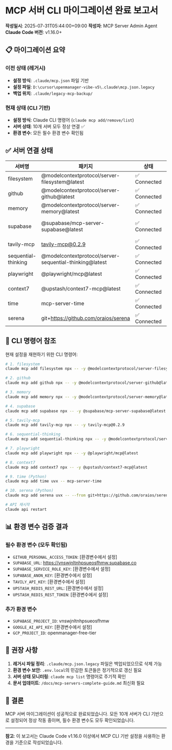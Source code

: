 # MCP 서버 CLI 마이그레이션 완료 보고서

**작성일시**: 2025-07-31T05:44:00+09:00
**작성자**: MCP Server Admin Agent
**Claude Code 버전**: v1.16.0+

## 📋 마이그레이션 요약

### 이전 상태 (레거시)

- **설정 방식**: `.claude/mcp.json` 파일 기반
- **설정 파일**: `D:\cursor\openmanager-vibe-v5\.claude\mcp.json.legacy`
- **백업 위치**: `.claude/legacy-mcp-backup/`

### 현재 상태 (CLI 기반)

- **설정 방식**: Claude CLI 명령어 (`claude mcp add/remove/list`)
- **서버 상태**: 10개 서버 모두 정상 연결 ✅
- **환경 변수**: 모든 필수 환경 변수 확인됨

## ✅ 서버 연결 상태

| 서버명              | 패키지                                                  | 상태         | 환경 변수                                                               |
| ------------------- | ------------------------------------------------------- | ------------ | ----------------------------------------------------------------------- |
| filesystem          | @modelcontextprotocol/server-filesystem@latest          | ✅ Connected | -                                                                       |
| github              | @modelcontextprotocol/server-github@latest              | ✅ Connected | GITHUB_PERSONAL_ACCESS_TOKEN ✅                                         |
| memory              | @modelcontextprotocol/server-memory@latest              | ✅ Connected | -                                                                       |
| supabase            | @supabase/mcp-server-supabase@latest                    | ✅ Connected | SUPABASE_URL ✅<br>SUPABASE_SERVICE_ROLE_KEY ✅<br>SUPABASE_ANON_KEY ✅ |
| tavily-mcp          | tavily-mcp@0.2.9                                        | ✅ Connected | TAVILY_API_KEY ✅                                                       |
| sequential-thinking | @modelcontextprotocol/server-sequential-thinking@latest | ✅ Connected | -                                                                       |
| playwright          | @playwright/mcp@latest                                  | ✅ Connected | -                                                                       |
| context7            | @upstash/context7-mcp@latest                            | ✅ Connected | UPSTASH_REDIS_REST_URL ✅<br>UPSTASH_REDIS_REST_TOKEN ✅                |
| time                | mcp-server-time                                         | ✅ Connected | -                                                                       |
| serena              | git+https://github.com/oraios/serena                    | ✅ Connected | -                                                                       |

## 🔧 CLI 명령어 참조

현재 설정을 재현하기 위한 CLI 명령어:

```bash
# 1. filesystem
claude mcp add filesystem npx -- -y @modelcontextprotocol/server-filesystem@latest D:\cursor\openmanager-vibe-v5

# 2. github
claude mcp add github npx -- -y @modelcontextprotocol/server-github@latest

# 3. memory
claude mcp add memory npx -- -y @modelcontextprotocol/server-memory@latest

# 4. supabase
claude mcp add supabase npx -- -y @supabase/mcp-server-supabase@latest --project-ref vnswjnltnhpsueosfhmw

# 5. tavily-mcp
claude mcp add tavily-mcp npx -- -y tavily-mcp@0.2.9

# 6. sequential-thinking
claude mcp add sequential-thinking npx -- -y @modelcontextprotocol/server-sequential-thinking@latest

# 7. playwright
claude mcp add playwright npx -- -y @playwright/mcp@latest

# 8. context7
claude mcp add context7 npx -- -y @upstash/context7-mcp@latest

# 9. time (Python)
claude mcp add time uvx -- mcp-server-time

# 10. serena (Python)
claude mcp add serena uvx -- --from git+https://github.com/oraios/serena serena-mcp-server --context ide-assistant --project D:\cursor\openmanager-vibe-v5

# API 재시작
claude api restart
```

## 📊 환경 변수 검증 결과

### 필수 환경 변수 (모두 확인됨)

- `GITHUB_PERSONAL_ACCESS_TOKEN`: [환경변수에서 설정]
- `SUPABASE_URL`: https://vnswjnltnhpsueosfhmw.supabase.co
- `SUPABASE_SERVICE_ROLE_KEY`: [환경변수에서 설정]
- `SUPABASE_ANON_KEY`: [환경변수에서 설정]
- `TAVILY_API_KEY`: [환경변수에서 설정]
- `UPSTASH_REDIS_REST_URL`: [환경변수에서 설정]
- `UPSTASH_REDIS_REST_TOKEN`: [환경변수에서 설정]

### 추가 환경 변수

- `SUPABASE_PROJECT_ID`: vnswjnltnhpsueosfhmw
- `GOOGLE_AI_API_KEY`: [환경변수에서 설정]
- `GCP_PROJECT_ID`: openmanager-free-tier

## 🎯 권장 사항

1. **레거시 파일 정리**: `.claude/mcp.json.legacy` 파일은 백업되었으므로 삭제 가능
2. **환경 변수 보안**: `.env.local`의 민감한 토큰들은 정기적으로 갱신 필요
3. **서버 상태 모니터링**: `claude mcp list` 명령어로 주기적 확인
4. **문서 업데이트**: `/docs/mcp-servers-complete-guide.md` 최신화 필요

## 🚀 결론

MCP 서버 마이그레이션이 성공적으로 완료되었습니다. 모든 10개 서버가 CLI 기반으로 설정되어 정상 작동 중이며, 필수 환경 변수도 모두 확인되었습니다.

---

**참고**: 이 보고서는 Claude Code v1.16.0 이상에서 MCP CLI 기반 설정을 사용하는 환경을 기준으로 작성되었습니다.
